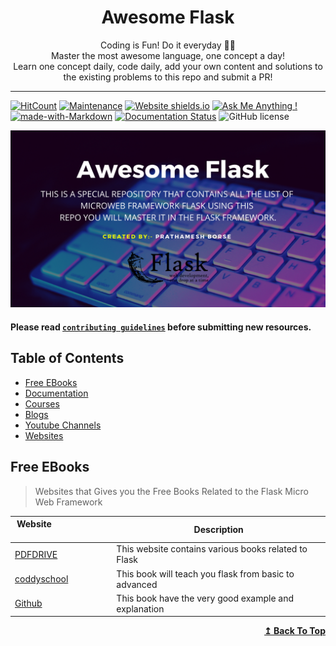 <h1 align="center">
  Awesome Flask
</h1>

<p align="center">
  Coding is Fun! Do it everyday 💯💯
  <br />
  Master the most awesome language, one concept a day!
  <br />
  Learn one concept daily, code daily, add your own content and solutions to the existing problems to this repo and submit a PR!
</p>

***

[![HitCount](http://hits.dwyl.com/viraldevpb/Awesome_Flask.svg)](http://hits.dwyl.com/viraldevpb/Awesome_Flask) [![Maintenance](https://img.shields.io/badge/Maintained%3F-yes-green.svg)](https://GitHub.com/viraldevpb/Awesome_Flask/) [![Website shields.io](https://img.shields.io/website-up-down-green-red/http/shields.io.svg)](https://viraldevpb.github.io/Portfolio/) [![Ask Me Anything !](https://img.shields.io/badge/Ask%20me-anything-1abc9c.svg)](https://viraldevpb.github.io/Portfolio/) [![made-with-Markdown](https://img.shields.io/badge/Made%20with-Markdown-1f425f.svg)](http://commonmark.org) [![Documentation Status](https://readthedocs.org/projects/ansicolortags/badge/?version=latest)](http://ansicolortags.readthedocs.io/?badge=latest) ![GitHub license](https://img.shields.io/github/license/viraldevpb/Awesome_Flask.svg)

![Awesome_Flask](./cover.png)
#### Please read [`contributing guidelines`](./contributing.md) before submitting new resources.

## Table of Contents

- [Free EBooks](#free-ebooks)
- [Documentation](#official_Documentation)
- [Courses](#flask_courses)
- [Blogs](#blogs)
- [Youtube Channels](#youtube_channels)
- [Websites](#websites_flask)

## Free EBooks

>Websites that Gives you the Free Books Related to the Flask Micro Web Framework

| Website&nbsp; &nbsp; &nbsp; &nbsp; &nbsp; &nbsp; &nbsp; &nbsp; &nbsp; &nbsp; &nbsp; &nbsp; &nbsp; &nbsp; | Description                                                        |
| -------------------------------------------------------------------------------------------------------- | ------------------------------------------------------------------ |
| [PDFDRIVE](https://www.pdfdrive.com/flask-books.html)                                                    | This website contains various books related to Flask               |
| [coddyschool](https://coddyschool.com/upload/Flask_Web_Development_Developing.pdf)                       | This book will teach you flask from basic to advanced              | 
| [Github](https://github.com/gary136/ebook/blob/master/Flask%20Web%20Development.pdf)                     | This book have the very good example and explanation               |



<div align="right">
    <b><a href="#table-of-contents">↥ Back To Top</a></b>
</div>

